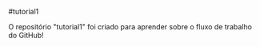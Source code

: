 #tutorial1

O repositório "tutorial1" foi criado para aprender sobre o fluxo de trabalho do GitHub!
